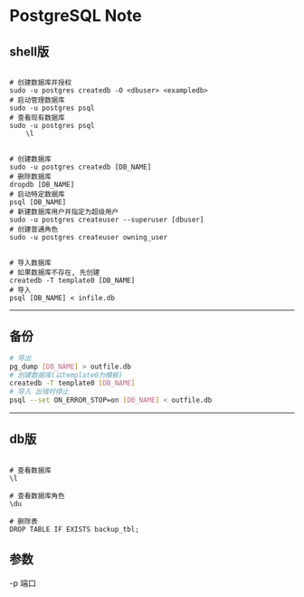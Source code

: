 PostgreSQL Note
===============

shell版
-------

``` shell

# 创建数据库并授权
sudo -u postgres createdb -O <dbuser> <exampledb>
# 启动管理数据库
sudo -u postgres psql
# 查看现有数据库
sudo -u postgres psql
    \l


# 创建数据库
sudo -u postgres createdb [DB_NAME]
# 删除数据库
dropdb [DB_NAME]
# 启动特定数据库
psql [DB_NAME]
# 新建数据库用户并指定为超级用户
sudo -u postgres createuser --superuser [dbuser]
# 创建普通角色
sudo -u postgres createuser owning_user


# 导入数据库
# 如果数据库不存在, 先创建
createdb -T template0 [DB_NAME]
# 导入
psql [DB_NAME] < infile.db

```
---

备份
---

``` sh
# 导出
pg_dump [DB_NAME] > outfile.db
# 创建数据库(以template0为模板)
createdb -T template0 [DB_NAME]
# 导入 出错时停止
psql --set ON_ERROR_STOP=on [DB_NAME] < outfile.db

```


---

db版
----

``` shell

# 查看数据库
\l

# 查看数据库角色
\du

# 删除表
DROP TABLE IF EXISTS backup_tbl;
```

参数
----

-p 端口
